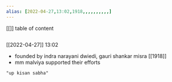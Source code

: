 ```yaml
---
alias: [2022-04-27,13:02,1918,,,,,,,,,,]
---
```

[[]]
table of content
```toc
```

[[2022-04-27]] 13:02
- founded by indra narayani dwiedi, gauri shankar misra [[1918]]
- mm malviya supported their efforts
```query
"up kisan sabha"
```